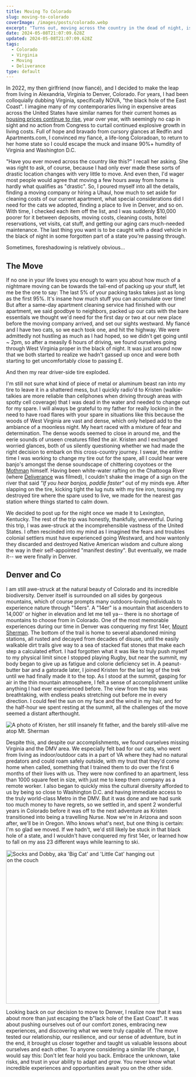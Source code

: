 ```yaml
---
title: Moving To Colorado
slug: moving-to-colorado
coverImage: /images/posts/colorado.webp
excerpt: "Turns out, moving across the country in the dead of night, is not the best plan."
date: 2024-05-08T21:07:09.628Z
updated: 2024-05-08T21:07:09.628Z
tags: 
  - Colorado
  - Virginia
  - Moving
  - Deliverance
type: default
---
```


<script>
  import Callout from "$lib/components/molecules/Callout.svelte";
  import CodeBlock from "$lib/components/molecules/CodeBlock.svelte";
  import Image from "$lib/components/atoms/Image.svelte";
</script>

In 2022, my then girlfriend (now fiancé), and I decided to make the leap from living in Alexandria, Virginia to Denver, Colorado. For years, I had been colloquially dubbing Virginia, specifically NOVA, "the black hole of the East Coast". I imagine many of my contemporaries living in expensive areas across the United States have similar names for their current homes as [housing prices continue to rise](https://abcnews.go.com/Business/home-prices-soaring-bubble/story?id=110101842), year over year, with seemingly no cap in sight and no action from Congress to curtail continued explosive growth in living costs. Full of hope and bravado from cursory glances at Redfin and Apartments.com, I convinced my fiancé, a life-long Coloradoan, to return to her home state so I could escape the muck and insane 90%+ humdity of Virginia and Washington D.C.

"Have you ever moved across the country like this?" I recall her asking. She was right to ask, of course, because I had only ever made these sorts of drastic location changes with very little to move. And even then, I'd wager most people would agree that moving a few hours away from home is hardly what qualifies as "drastic". So, I poured myself into all the details, finding a moving company or hiring a Uhaul, how much to set aside for cleaning costs of our current apartment, what special considerations did I need for the cats we adopted, finding a place to live in Denver, and so on. With time, I checked each item off the list, and I was suddenly $10,000 poorer for it between deposits, moving costs, cleaning costs, hotel reservations, vet visits, cat stuff, and getting our aging cars much-needed maintenance. The last thing you want is to be caught with a dead vehicle in the black of night in some forgotten part of a state you're passing through. 

<Callout type="info">
  Sometimes, foreshadowing is relatively obvious...
</Callout>

## The Move

If no one in your life loves you enough to warn you about how much of a nightmare moving can be towards the tail-end of packing up your stuff, let me be the one to say: The last 5% of your packing tasks takes just as long as the first 95%. It's insane how much stuff you can accumulate over time! But after a same-day apartment cleaning service had finished with our apartment, we said goodbye to neighbors, packed up our cats with the bare essentials we thought we'd need for the first day or two at our new place before the moving company arrived, and set our sights westward. My fiancé and I have two cats, so we each took one, and hit the highway. We were admittedly not hustling as much as I had hoped, so we didn't get going until ~ 2pm, so after a measily 6 hours of driving, we found ourselves going through West Virginia proper in the black of night. It was just around now that we both started to realize we hadn't gassed up once and were both starting to get uncomfortably close to passing E. 

And then my rear driver-side tire exploded. 

I'm still not sure what kind of piece of metal or aluminum beast ran into my tire to leave it in a shattered mess, but I quickly radio'd to Kristen (walkie-talkies are more reliable than cellphones when driving through areas with spotty cell coverage) that I was dead in the water and needed to change out for my spare. I will always be grateful to my father for really locking in the need to have road flares with your spare in situations like this because the woods of West Virginia are vast and dense, which only helped add to the ambiance of a moonless night. My heart raced with a mixture of fear and determination. The dense woods seemed to close in around me, and the eerie sounds of unseen creatures filled the air. Kristen and I exchanged worried glances, both of us silently questioning whether we had made the right decision to embark on this cross-country journey.  I swear, the entire time I was working to change my tire out for the spare, all I could hear were banjo's amongst the dense soundscape of chittering coyotoes or the [Mothman](https://en.wikipedia.org/wiki/Mothman#:~:text=Mothman%2C%20in%20West%20Virginian%20folklore,Creature%20...) himself. Having been white-water rafting on the Chattooga River (where [Deliverance](https://www.youtube.com/watch?v=pDlZLsJJkVA) was filmed), I couldn't shake the image of a sign on the river that said *"If you hear banjos, paddle faster"* out of my minds eye. After slapping on the tire, kicking tight the lug nuts with my tire iron, tossing my destroyed tire where the spare used to live, we made for the nearest gas station where things started to calm down. 

We decided to post up for the night once we made it to Lexington, Kentucky. The rest of the trip was honestly, thankfully, uneventful. During this trip, I was awe-struck at the incomprehensible vastness of the United States. I often rescinded into my mind as I imagined the fears and troubles colonial settlers must have experienced going Westward, and how wantonly they discarded and destroyed Native American wisdom and culture along the way in their self-appointed "manifest destiny". But eventually, we made it-- we were finally in Denver. 


## Denver and Co

I am still awe-struck at the natural beauty of Colorado and its incredible biodiversity. Denver itself is surrounded on all sides by gorgeous mountains, which of course prompts many outdoors-loving individuals to experience nature through "14ers". A "14er" is a mountain that ascenders to 14,000' or higher in elevation and let me tell ya-- there is no shortage of mountains to choose from in Colorado. One of the most memorable experiences during our time in Denver was conquering my first 14er, [Mount Sherman](https://www.outdoortrailmaps.com/mount-sherman-14036-ft/). The bottom of the trail is home to several abandoned mining stations, all rusted and decayed from decades of disuse, until the easily walkable dirt trails give way to a sea of stacked flat stones that make each step a calculated effort. I had forgotten what it was like to truly push myself to my physical limit since I stopped playing Rugby, but near the summit, my body began to give up as fatigue and colorie deficiency set in. A peanut-butter bar and a gatorade later, I joined Kristen for the last leg of the trek until we had finally made it to the top. As I stood at the summit, gasping for air in the thin mountain atmosphere, I felt a sense of accomplishment unlike anything I had ever experienced before. The view from the top was breathtaking, with endless peaks stretching out before me in every direction. I could feel the sun on my face and the wind in my hair, and for the half-hour we spent resting at the summit, all the challenges of the move seemed a distant afterthought.

<Image src="/images/posts/mt-sherman.webp" alt="A photo of Kristen, her still insanely fit father, and the barely still-alive me atop Mt. Sherman" />

Despite this, and despite our accomplishments, we found ourselves missing Virginia and the DMV area. We especially felt bad for our cats, who went from living as indoor/outdoor cats in a part of VA where they had no natural predators and could roam safely outside, with my trust that they'd come home when called, something that I trained them to do over the first 6 months of their lives with us. They were now confined to an apartment, less than 1000 square feet in size, with just me to keep them company as a remote worker. I also began to quickly miss the cultural diversity afforded to us by being so close to Washington D.C. and having immediate access to the truly world-class Metro in the DMV. But it was done and we had sunk too much money to have regrets, so we settled in, and spent 2 wonderful years in Colorado before it was off to the next adventure as Kristen transitioned into being a travelling Nurse. Now we're in Arizona and soon after, we'll be in Oregon. Who knows what's next, but one thing is certain: I'm so glad we moved. If we hadn't, we'd still likely be stuck in that black hole of a state, and I wouldn't have conquered my first 14er, or learned how to fall on my ass 23 different ways while learning to ski. 

<Image src="/images/posts/bigcat_and_littlecat.png" alt="Socks and Dobby, aka 'Big Cat' and 'Little Cat' hanging out on the couch" height="420px" />


Looking back on our decision to move to Denver, I realize now that it was about more than just escaping the b"lack hole of the East Coast". It was about pushing ourselves out of our comfort zones, embracing new experiences, and discovering what we were truly capable of. The move tested our relationship, our resilience, and our sense of adventure, but in the end, it brought us closer together and taught us valuable lessons about ourselves and each other. To anyone considering a similar life change, I would say this: Don't let fear hold you back. Embrace the unknown, take risks, and trust in your ability to adapt and grow. You never know what incredible experiences and opportunities await you on the other side.
